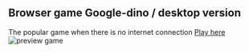 ## Browser game Google-dino / desktop version

The popular game when there is no internet connection
[Play here](https://bullavitaliy.github.io/Google-dino/)
![preview game](https://user-images.githubusercontent.com/47871151/153055286-bab6afed-a02c-44e2-93a9-480f2aa7f031.jpg)


